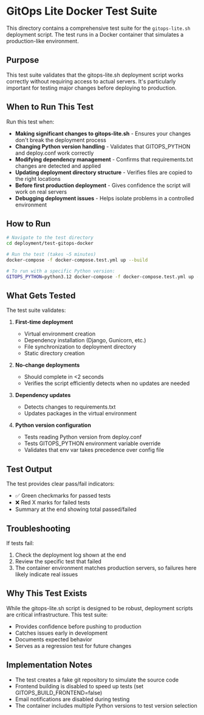 # GitOps Lite Docker Test Suite

This directory contains a comprehensive test suite for the `gitops-lite.sh` deployment script. The test runs in a Docker container that simulates a production-like environment.

## Purpose

This test suite validates that the gitops-lite.sh deployment script works correctly without requiring access to actual servers. It's particularly important for testing major changes before deploying to production.

## When to Run This Test

Run this test when:
- **Making significant changes to gitops-lite.sh** - Ensures your changes don't break the deployment process
- **Changing Python version handling** - Validates that GITOPS_PYTHON and deploy.conf work correctly
- **Modifying dependency management** - Confirms that requirements.txt changes are detected and applied
- **Updating deployment directory structure** - Verifies files are copied to the right locations
- **Before first production deployment** - Gives confidence the script will work on real servers
- **Debugging deployment issues** - Helps isolate problems in a controlled environment

## How to Run

```bash
# Navigate to the test directory
cd deployment/test-gitops-docker

# Run the test (takes ~5 minutes)
docker-compose -f docker-compose.test.yml up --build

# To run with a specific Python version:
GITOPS_PYTHON=python3.12 docker-compose -f docker-compose.test.yml up --build
```

## What Gets Tested

The test suite validates:

1. **First-time deployment**
   - Virtual environment creation
   - Dependency installation (Django, Gunicorn, etc.)
   - File synchronization to deployment directory
   - Static directory creation

2. **No-change deployments**
   - Should complete in <2 seconds
   - Verifies the script efficiently detects when no updates are needed

3. **Dependency updates**
   - Detects changes to requirements.txt
   - Updates packages in the virtual environment

4. **Python version configuration**
   - Tests reading Python version from deploy.conf
   - Tests GITOPS_PYTHON environment variable override
   - Validates that env var takes precedence over config file

## Test Output

The test provides clear pass/fail indicators:
- ✅ Green checkmarks for passed tests
- ❌ Red X marks for failed tests
- Summary at the end showing total passed/failed

## Troubleshooting

If tests fail:
1. Check the deployment log shown at the end
2. Review the specific test that failed
3. The container environment matches production servers, so failures here likely indicate real issues

## Why This Test Exists

While the gitops-lite.sh script is designed to be robust, deployment scripts are critical infrastructure. This test suite:
- Provides confidence before pushing to production
- Catches issues early in development
- Documents expected behavior
- Serves as a regression test for future changes

## Implementation Notes

- The test creates a fake git repository to simulate the source code
- Frontend building is disabled to speed up tests (set GITOPS_BUILD_FRONTEND=false)
- Email notifications are disabled during testing
- The container includes multiple Python versions to test version selection
